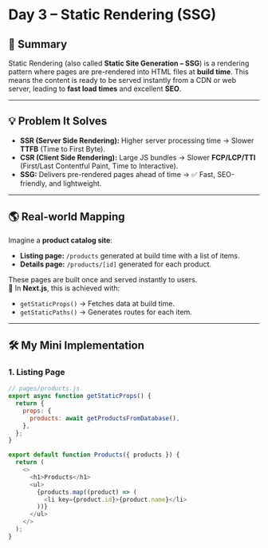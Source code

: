 # Day 3 – Static Rendering (SSG)

## 📄 Summary
Static Rendering (also called **Static Site Generation – SSG**) is a rendering pattern where pages are pre-rendered into HTML files at **build time**. This means the content is ready to be served instantly from a CDN or web server, leading to **fast load times** and excellent **SEO**.

---

## 💡 Problem It Solves
- **SSR (Server Side Rendering):** Higher server processing time → Slower **TTFB** (Time to First Byte).  
- **CSR (Client Side Rendering):** Large JS bundles → Slower **FCP/LCP/TTI** (First/Last Contentful Paint, Time to Interactive).  
- **SSG:** Delivers pre-rendered pages ahead of time → ✅ Fast, SEO-friendly, and lightweight.  

---

## 🌎 Real-world Mapping
Imagine a **product catalog site**:
- **Listing page:** `/products` generated at build time with a list of items.  
- **Details page:** `/products/[id]` generated for each product.  

These pages are built once and served instantly to users.  
🔑 In **Next.js**, this is achieved with:  
- `getStaticProps()` → Fetches data at build time.  
- `getStaticPaths()` → Generates routes for each item.  

---

## 🛠 My Mini Implementation
### 1. Listing Page
```javascript
// pages/products.js
export async function getStaticProps() {
  return {
    props: {
      products: await getProductsFromDatabase(),
    },
  };
}

export default function Products({ products }) {
  return (
    <>
      <h1>Products</h1>
      <ul>
        {products.map((product) => (
          <li key={product.id}>{product.name}</li>
        ))}
      </ul>
    </>
  );
}